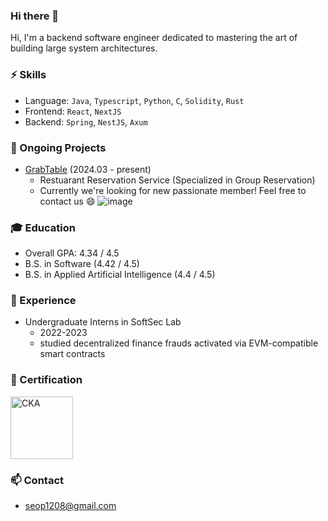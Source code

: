 ### Hi there 👋

Hi, I'm a backend software engineer dedicated to mastering the art of building large system architectures.

### ⚡ Skills
- Language: `Java`, `Typescript`, `Python`, `C`, `Solidity`, `Rust`
- Frontend: `React`, `NextJS`
- Backend: `Spring`, `NestJS`, `Axum`

### 🌱 Ongoing Projects

- [GrabTable](https://github.com/GrabTable/GrabTable/) (2024.03 - present)
  - Restuarant Reservation Service (Specialized in Group Reservation)
  - Currently we're looking for new passionate member! Feel free to contact us 😄
![image](https://github.com/000sub/000sub/assets/85350805/bbd0b9e8-3b85-4458-9116-5bca76e39e71)


### 🎓 Education
  - Overall GPA: 4.34 / 4.5
  - B.S. in Software (4.42 / 4.5)
  - B.S. in Applied Artificial Intelligence (4.4 / 4.5)

### 👯 Experience
- Undergraduate Interns in SoftSec Lab
  - 2022-2023
  - studied decentralized finance frauds activated via EVM-compatible smart contracts
   
### 📄 Certification
<a href="https://www.credly.com/badges/8870ee91-087a-457f-a31f-4c0feefe817e">
<img src="https://github.com/user-attachments/assets/803bb84f-7afa-4400-92f2-a9f42971c42f" alt="CKA" width="100" height="100">
</a>

### 📫 Contact
- seop1208@gmail.com


<!--
**000sub/000sub** is a ✨ _special_ ✨ repository because its `README.md` (this file) appears on your GitHub profile.


Here are some ideas to get you started:

- 🔭 I’m currently working on ...
- 🌱 I’m currently learning at SKKU
- 👯 I’m looking to collaborate on ...
- 🤔 I’m looking for help with ...
- 💬 Ask me about ...
- 📫 How to reach me: ...
- 😄 Pronouns: ...
- ⚡ Fun fact: ...
-->

<!--
![Top Langs](https://github-readme-stats.vercel.app/api/top-langs/?username=000sub&count_private=true&layout=compact&theme=dark)
[![Solved.ac 프로필](http://mazassumnida.wtf/api/generate_badge?boj=dt2980)](https://solved.ac/dt2980)
-->
